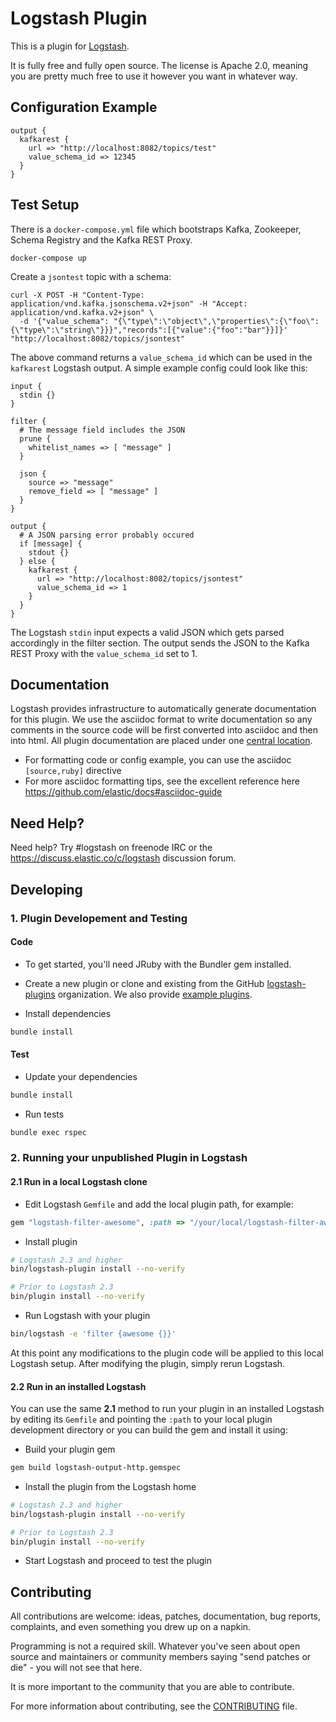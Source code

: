 # Logstash Plugin

This is a plugin for [Logstash](https://github.com/elastic/logstash).

It is fully free and fully open source. The license is Apache 2.0, meaning you are pretty much free to use it however you want in whatever way.

## Configuration Example

```
output {
  kafkarest {
    url => "http://localhost:8082/topics/test"
    value_schema_id => 12345
  }
}
```

## Test Setup

There is a `docker-compose.yml` file which bootstraps Kafka, Zookeeper, Schema Registry and the Kafka REST Proxy.

```
docker-compose up
```

Create a `jsontest` topic with a schema:

```
curl -X POST -H "Content-Type: application/vnd.kafka.jsonschema.v2+json" -H "Accept: application/vnd.kafka.v2+json" \
  -d '{"value_schema": "{\"type\":\"object\",\"properties\":{\"foo\":{\"type\":\"string\"}}}","records":[{"value":{"foo":"bar"}}]}' "http://localhost:8082/topics/jsontest"
```

The above command returns a `value_schema_id` which can be used in the `kafkarest` Logstash output. A simple example config could look like this:

```
input {
  stdin {}
}

filter {
  # The message field includes the JSON
  prune {
    whitelist_names => [ "message" ]
  }

  json {
    source => "message"
    remove_field => [ "message" ]
  }
}

output {
  # A JSON parsing error probably occured
  if [message] {
    stdout {}
  } else {
    kafkarest {
      url => "http://localhost:8082/topics/jsontest"
      value_schema_id => 1
    }
  }
}
```

The Logstash `stdin` input expects a valid JSON which gets parsed accordingly in the filter section. The output sends the JSON to the Kafka REST Proxy
with the `value_schema_id` set to 1.

## Documentation

Logstash provides infrastructure to automatically generate documentation for this plugin. We use the asciidoc format to write documentation so any comments in the source code will be first converted into asciidoc and then into html. All plugin documentation are placed under one [central location](http://www.elastic.co/guide/en/logstash/current/).

- For formatting code or config example, you can use the asciidoc `[source,ruby]` directive
- For more asciidoc formatting tips, see the excellent reference here https://github.com/elastic/docs#asciidoc-guide

## Need Help?

Need help? Try #logstash on freenode IRC or the https://discuss.elastic.co/c/logstash discussion forum.

## Developing

### 1. Plugin Developement and Testing

#### Code
- To get started, you'll need JRuby with the Bundler gem installed.

- Create a new plugin or clone and existing from the GitHub [logstash-plugins](https://github.com/logstash-plugins) organization. We also provide [example plugins](https://github.com/logstash-plugins?query=example).

- Install dependencies
```sh
bundle install
```

#### Test

- Update your dependencies

```sh
bundle install
```

- Run tests

```sh
bundle exec rspec
```

### 2. Running your unpublished Plugin in Logstash

#### 2.1 Run in a local Logstash clone

- Edit Logstash `Gemfile` and add the local plugin path, for example:
```ruby
gem "logstash-filter-awesome", :path => "/your/local/logstash-filter-awesome"
```
- Install plugin
```sh
# Logstash 2.3 and higher
bin/logstash-plugin install --no-verify

# Prior to Logstash 2.3
bin/plugin install --no-verify

```
- Run Logstash with your plugin
```sh
bin/logstash -e 'filter {awesome {}}'
```
At this point any modifications to the plugin code will be applied to this local Logstash setup. After modifying the plugin, simply rerun Logstash.

#### 2.2 Run in an installed Logstash

You can use the same **2.1** method to run your plugin in an installed Logstash by editing its `Gemfile` and pointing the `:path` to your local plugin development directory or you can build the gem and install it using:

- Build your plugin gem
```sh
gem build logstash-output-http.gemspec
```
- Install the plugin from the Logstash home
```sh
# Logstash 2.3 and higher
bin/logstash-plugin install --no-verify

# Prior to Logstash 2.3
bin/plugin install --no-verify

```
- Start Logstash and proceed to test the plugin

## Contributing

All contributions are welcome: ideas, patches, documentation, bug reports, complaints, and even something you drew up on a napkin.

Programming is not a required skill. Whatever you've seen about open source and maintainers or community members  saying "send patches or die" - you will not see that here.

It is more important to the community that you are able to contribute.

For more information about contributing, see the [CONTRIBUTING](https://github.com/elastic/logstash/blob/master/CONTRIBUTING.md) file.

